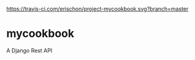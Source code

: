 https://travis-ci.com/erischon/project-mycookbook.svg?branch=master

# mycookbook
A Django Rest API
